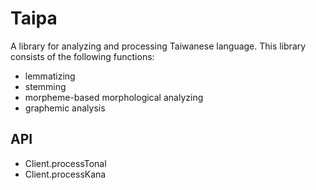 # Taipa

A library for analyzing and processing Taiwanese language. This library consists of the following functions:

* lemmatizing
* stemming
* morpheme-based morphological analyzing
* graphemic analysis

## API

* Client.processTonal
* Client.processKana
